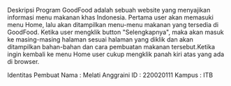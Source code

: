 Deskripsi Program 
GoodFood adalah sebuah website yang menyajikan informasi menu makanan khas Indonesia. Pertama user akan memasuki menu Home, lalu akan ditampilkan menu-menu makanan yang tersedia di GoodFood. Ketika user mengklik button "Selengkapnya", maka akan masuk ke masing-masing halaman sesuai halaman yang diklik dan akan ditampilkan bahan-bahan dan cara pembuatan makanan tersebut.Ketika ingin kembali ke menu Home user cukup mengklik panah kiri atas yang ada di browser.

Identitas Pembuat
Nama : Melati Anggraini
ID : 220020111 
Kampus : ITB